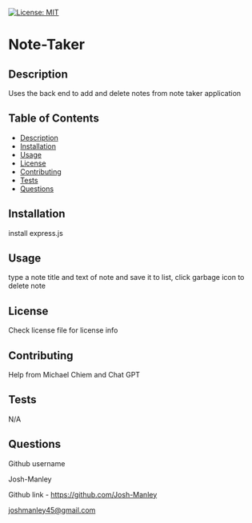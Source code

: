 
  [![License: MIT](https://img.shields.io/badge/License-MIT-yellow.svg)](https://opensource.org/licenses/MIT)
  <a id="title"></a>
  # Note-Taker
  <a id="description"></a>
  ## Description
  Uses the back end to add and delete notes from note taker application
  ## Table of Contents
  * [Description](#description)
  * [Installation](#installation)
  * [Usage](#usage)
  * [License](#license)
  * [Contributing](#contributing)
  * [Tests](#tests)
  * [Questions](#questions)

  <a id="installation"></a>
  ## Installation
  install express.js 
  <a id="usage"></a>
  ## Usage
  type a note title and text of note and save it to list, click garbage icon to delete note 
  <a id="license"></a>
  ## License
  Check license file for license info
  <a id="contributing"></a>
  ## Contributing
  Help from Michael Chiem and Chat GPT
  <a id="tests"></a>
  ## Tests
  N/A
  <a id="questions"></a>
  ## Questions
  Github username

  Josh-Manley

  Github link - https://github.com/Josh-Manley

  joshmanley45@gmail.com
